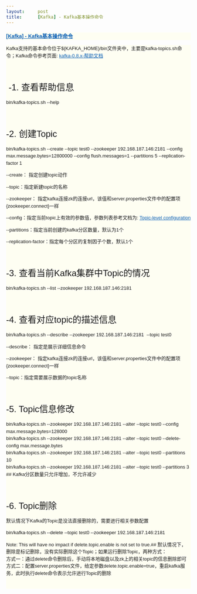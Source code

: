```yaml
---
layout:     post
title:      [Kafka] - Kafka基本操作命令
---
```

<div id="article_content" class="article_content clearfix csdn-tracking-statistics" data-pid="blog" data-mod="popu_307" data-dsm="post">
								            <link rel="stylesheet" href="https://csdnimg.cn/release/phoenix/template/css/ck_htmledit_views-f76675cdea.css">
						<div class="htmledit_views" id="content_views">
                
<h1 class="postTitle" style="line-height:1.5;clear:both;font-size:14px;font-family:Verdana, Arial, Helvetica, sans-serif;background-color:rgb(254,254,242);">
<a id="cb_post_title_url" class="postTitle2" href="http://www.cnblogs.com/liuming1992/p/6423458.html" rel="nofollow" style="color:rgb(7,93,179);">[Kafka] - Kafka基本操作命令</a></h1>
<div class="clear" style="clear:both;font-family:Verdana, Arial, Helvetica, sans-serif;background-color:rgb(254,254,242);">
</div>
<div class="postBody" style="line-height:1.5;font-size:13px;font-family:Verdana, Arial, Helvetica, sans-serif;background-color:rgb(254,254,242);">
<div id="cnblogs_post_body">
<p style="line-height:1.5;">
Kafka支持的基本命令位于${KAFKA_HOME}/bin文件夹中，主要是kafka-topics.sh命令；Kafka命令参考页面: <a href="http://kafka.apache.org/082/documentation.html#quickstart" rel="nofollow" style="color:rgb(7,93,179);">kafka-0.8.x-帮助文档</a></p>
<p style="line-height:1.5;">
<img src="http://images2015.cnblogs.com/blog/708990/201702/708990-20170221113215991-2001140852.png" alt="" style="border:0px;"></p>
<p style="line-height:1.5;">
 </p>
<p style="line-height:1.5;">
<span style="line-height:1.5;font-size:18pt;"><span> -1. 查看帮助信息</span></span></p>
<p style="line-height:1.5;">
bin/kafka-topics.sh --help</p>
<p style="line-height:1.5;">
<img src="http://images2015.cnblogs.com/blog/708990/201702/708990-20170221113453460-1048090563.png" alt="" style="border:0px;"></p>
<p style="line-height:1.5;">
 </p>
<p style="line-height:1.5;">
<span><span style="line-height:1.5;font-size:18pt;">-2. 创建Topic</span></span></p>
<p style="line-height:1.5;">
bin/kafka-topics.sh --create --topic test0 --zookeeper 192.168.187.146:2181 --config max.message.bytes=12800000 --config flush.messages=1 --partitions 5 --replication-factor 1</p>
<p style="line-height:1.5;">
--create： 指定创建topic动作</p>
<p style="line-height:1.5;">
--topic：指定新建topic的名称</p>
<p style="line-height:1.5;">
--zookeeper： 指定kafka连接zk的连接url，该值和server.properties文件中的配置项{zookeeper.connect}一样</p>
<p style="line-height:1.5;">
--config：指定当前topic上有效的参数值，参数列表参考文档为: <a href="http://kafka.apache.org/082/documentation.html#brokerconfigs" rel="nofollow" style="color:rgb(7,93,179);">Topic-level configuration</a></p>
<p style="line-height:1.5;">
--partitions：指定当前创建的kafka分区数量，默认为1个</p>
<p style="line-height:1.5;">
--replication-factor：指定每个分区的复制因子个数，默认1个</p>
<p style="line-height:1.5;">
<img src="http://images2015.cnblogs.com/blog/708990/201702/708990-20170221113702195-2072284331.png" alt="" style="border:0px;"></p>
<p style="line-height:1.5;">
 </p>
<p style="line-height:1.5;">
<span style="line-height:1.5;font-size:18pt;"><span>-3. 查看当前Kafka集群中Topic的情况</span></span></p>
<p style="line-height:1.5;">
bin/kafka-topics.sh --list --zookeeper 192.168.187.146:2181</p>
<p style="line-height:1.5;">
<img src="http://images2015.cnblogs.com/blog/708990/201702/708990-20170221114428929-1189630123.png" alt="" style="border:0px;"></p>
<p style="line-height:1.5;">
 </p>
<p style="line-height:1.5;">
<span style="line-height:1.5;font-size:18pt;"><span>-4. 查看对应topic的描述信息</span></span></p>
<p style="line-height:1.5;">
bin/kafka-topics.sh --describe --zookeeper 192.168.187.146:2181  --topic test0</p>
<p style="line-height:1.5;">
--describe： 指定是展示详细信息命令</p>
<p style="line-height:1.5;">
--zookeeper： 指定kafka连接zk的连接url，该值和server.properties文件中的配置项{zookeeper.connect}一样</p>
<p style="line-height:1.5;">
--topic：指定需要展示数据的topic名称</p>
<p style="line-height:1.5;">
<img src="http://images2015.cnblogs.com/blog/708990/201702/708990-20170221114952445-1914574102.png" alt="" style="border:0px;"></p>
<p style="line-height:1.5;">
 </p>
<p style="line-height:1.5;">
<span style="line-height:1.5;font-size:18pt;"><span>-5. Topic信息修改</span></span></p>
<p style="line-height:1.5;">
bin/kafka-topics.sh --zookeeper 192.168.187.146:2181 --alter --topic test0 --config max.message.bytes=128000<br>
bin/kafka-topics.sh --zookeeper 192.168.187.146:2181 --alter --topic test0 --delete-config max.message.bytes<br>
bin/kafka-topics.sh --zookeeper 192.168.187.146:2181 --alter --topic test0 --partitions 10 <br>
bin/kafka-topics.sh --zookeeper 192.168.187.146:2181 --alter --topic test0 --partitions 3 ## Kafka分区数量只允许增加，不允许减少</p>
<p style="line-height:1.5;">
<img src="http://images2015.cnblogs.com/blog/708990/201702/708990-20170221115303007-41563006.png" alt="" style="border:0px;"></p>
<p style="line-height:1.5;">
 </p>
<p style="line-height:1.5;">
<span style="line-height:1.5;font-size:18pt;"><span>-6. Topic删除</span></span></p>
<p style="line-height:1.5;">
默认情况下Kafka的Topic是没法直接删除的，需要进行相关参数配置</p>
<p style="line-height:1.5;">
bin/kafka-topics.sh --delete --topic test0 --zookeeper 192.168.187.146:2181</p>
<p style="line-height:1.5;">
Note: This will have no impact if delete.topic.enable is not set to true.## 默认情况下，删除是标记删除，没有实际删除这个Topic；如果运行删除Topic，两种方式：<br>
方式一：通过delete命令删除后，手动将本地磁盘以及zk上的相关topic的信息删除即可<br>
方式二：配置server.properties文件，给定参数delete.topic.enable=true，重启kafka服务，此时执行delete命令表示允许进行Topic的删除</p>
<p style="line-height:1.5;">
 </p>
</div>
</div>
            </div>
                </div>